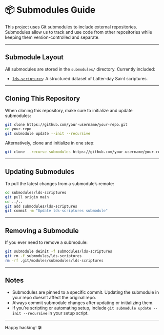 # 📦 Submodules Guide

This project uses Git submodules to include external repositories. Submodules allow us to track and use code from other repositories while keeping them version-controlled and separate.

---

## Submodule Layout

All submodules are stored in the `submodules/` directory. Currently included:

- [`lds-scriptures`](https://github.com/beandog/lds-scriptures.git): A structured dataset of Latter-day Saint scriptures.

---

## Cloning This Repository

When cloning this repository, make sure to initialize and update submodules:

```bash
git clone https://github.com/your-username/your-repo.git
cd your-repo
git submodule update --init --recursive
```

Alternatively, clone and initialize in one step:

```bash
git clone --recurse-submodules https://github.com/your-username/your-repo.git
```

---

## Updating Submodules

To pull the latest changes from a submodule’s remote:

```bash
cd submodules/lds-scriptures
git pull origin main
cd ../..
git add submodules/lds-scriptures
git commit -m "Update lds-scriptures submodule"
```

---

## Removing a Submodule

If you ever need to remove a submodule:

```bash
git submodule deinit -f submodules/lds-scriptures
git rm -f submodules/lds-scriptures
rm -rf .git/modules/submodules/lds-scriptures
```

---

## Notes

* Submodules are pinned to a specific commit. Updating the submodule in your repo doesn’t affect the original repo.
* Always commit submodule changes after updating or initializing them.
* If you’re scripting or automating setup, include `git submodule update --init --recursive` in your setup script.

---

Happy hacking! 🛠️
